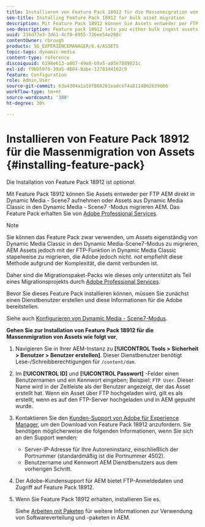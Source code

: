 ```yaml
---
title: Installieren von Feature Pack 18912 für die Massenmigration von Assets
seo-title: Installing Feature Pack 18912 for bulk asset migration
description: Mit Feature Pack 18912 können Sie Assets entweder per FTP stapelweise erfassen oder Assets von Dynamic Media Classic nach Dynamic Media in AEM migrieren. Dieses optionale Feature Pack ist über den Adobe-Support verfügbar.
seo-description: Feature pack 18912 lets you either bulk ingest assets by way of FTP, or migrate assets from Dynamic Media Classic to Dynamic Media in AEM. This optional feature pack is available from Adobe support.
uuid: 316d77e3-3d61-4cf0-8955-726ee54e268c
contentOwner: rbrough
products: SG_EXPERIENCEMANAGER/6.4/ASSETS
topic-tags: dynamic-media
content-type: reference
discoiquuid: 6198e613-a867-49a8-b9a5-a05e7889821c
exl-id: f9bb59f6-39a5-4804-8abe-12783d4162c9
feature: Configuration
role: Admin,User
source-git-commit: 63a4304a1a10f868261eadce74a81148026390b6
workflow-type: tm+mt
source-wordcount: '388'
ht-degree: 30%

---
```


# Installieren von Feature Pack 18912 für die Massenmigration von Assets {#installing-feature-pack}

Die Installation von Feature Pack 18912 ist _optional_.

Mit Feature Pack 18912 können Sie Assets entweder per FTP AEM direkt in Dynamic Media - Scene7 aufnehmen oder Assets aus Dynamic Media Classic in den Dynamic Media - Scene7 -Modus migrieren AEM. Das Feature Pack erhalten Sie von [Adobe Professional Services](https://www.adobe.com/de/experience-cloud/consulting-services.html).

>[!NOTE]
>
>Sie können das Feature Pack zwar verwenden, um Assets eigenständig von Dynamic Media Classic in den Dynamic Media-Scene7-Modus zu migrieren, AEM Assets jedoch mit der FTP-Funktion in Dynamic Media Classic stapelweise zu migrieren, die Adobe jedoch nicht. *not* empfiehlt diese Methode aufgrund der Komplexität, die damit verbunden ist.
>
>Daher sind die Migrationspaket-Packs wie dieses *only* unterstützt als Teil eines Migrationsprojekts durch [Adobe Professional Services](https://www.adobe.com/experience-cloud/consulting-services.html).

Bevor Sie dieses Feature Pack installieren können, müssen Sie zunächst einen Dienstbenutzer erstellen und diese Informationen für die Adobe bereitstellen.

Siehe auch [Konfigurieren von Dynamic Media - Scene7-Modus](https://helpx.adobe.com/experience-manager/6-4/assets/using/config-dms7.html).

**Gehen Sie zur Installation von Feature Pack 18912 für die Massenmigration von Assets wie folgt vor**,

1. Navigieren Sie in Ihrer AEM-Instanz zu **[!UICONTROL Tools > Sicherheit > Benutzer > Benutzer erstellen]**. Dieser Dienstbenutzer benötigt Lese-/Schreibberechtigungen für `/content/dam`.
1. Im **[!UICONTROL ID]** und **[!UICONTROL Passwort]** -Felder einen Benutzernamen und ein Kennwort eingeben; Beispiel: `FTP User`. Dieser Name wird in der Zeitleiste als der Benutzer angezeigt, der das Asset erstellt hat. Wenn ein Asset über FTP hochgeladen wird, gilt es als erstellt, wenn es auf den FTP-Server hochgeladen und in AEM gepusht wurde.
1. Kontaktieren Sie den [Kunden-Support von Adobe für Experience Manager](https://helpx.adobe.com/de/contact/enterprise-support.ec.html), um den Download von Feature Pack 18912 anzufordern. Sie benötigen möglicherweise die folgenden Informationen, wenn Sie sich an den Support wenden:

   * Server-IP-Adresse für Ihre Autoreninstanz, einschließlich der Portnummer (standardmäßig ist die Portnummer 4502).
   * Benutzername und Kennwort AEM Dienstbenutzers aus dem vorherigen Schritt.

1. Der Adobe-Kundensupport für AEM bietet FTP-Anmeldedaten und Zugriff auf Feature Pack 18912.

1. Wenn Sie Feature Pack 18912 erhalten, installieren Sie es.

   Siehe [Arbeiten mit Paketen](/help/sites-administering/package-manager.md) für weitere Informationen zur Verwendung von Softwareverteilung und -paketen in AEM.
